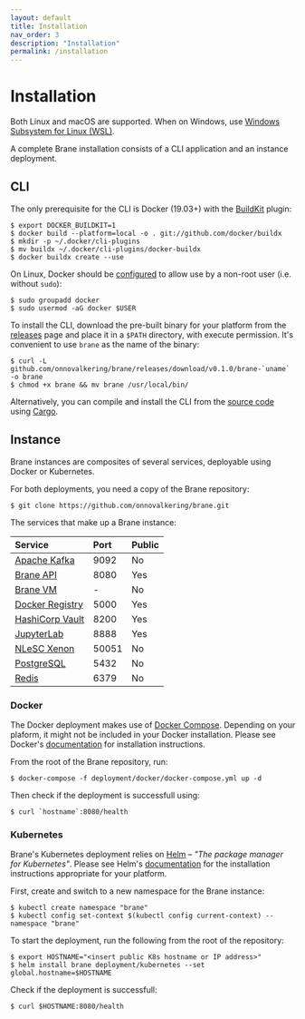 ```yaml
---
layout: default
title: Installation
nav_order: 3
description: "Installation"
permalink: /installation
---
```


# Installation
Both Linux and macOS are supported. When on Windows, use [Windows Subsystem for Linux (WSL)](https://docs.microsoft.com/en-us/windows/wsl/about).

A complete Brane installation consists of a CLI application and an instance deployment.

## CLI
The only prerequisite for the CLI is Docker (19.03+) with the [BuildKit](https://github.com/docker/buildx) plugin:
```shell
$ export DOCKER_BUILDKIT=1
$ docker build --platform=local -o . git://github.com/docker/buildx
$ mkdir -p ~/.docker/cli-plugins
$ mv buildx ~/.docker/cli-plugins/docker-buildx
$ docker buildx create --use
```

On Linux, Docker should be [configured](https://docs.docker.com/engine/install/linux-postinstall/#manage-docker-as-a-non-root-user) to allow use by a non-root user (i.e. without `sudo`):
```shell
$ sudo groupadd docker
$ sudo usermod -aG docker $USER
```

To install the CLI, download the pre-built binary for your platform from the [releases](https://github.com/onnovalkering/brane/releases) page and place it in a `$PATH` directory, with execute permission. It's convenient to use `brane` as the name of the binary:   
```shell
$ curl -L github.com/onnovalkering/brane/releases/download/v0.1.0/brane-`uname` -o brane
$ chmod +x brane && mv brane /usr/local/bin/
```

Alternatively, you can compile and install the CLI from the [source code](https://github.com/onnovalkering/brane/tree/master/brane-cli) using [Cargo](https://doc.rust-lang.org/stable/cargo).

## Instance
Brane instances are composites of several services, deployable using Docker or Kubernetes.

For both deployments, you need a copy of the Brane repository:

```shell
$ git clone https://github.com/onnovalkering/brane.git
```

The services that make up a Brane instance:

| Service   | Port      | Public |
|:----------|:----------|:-------|
| [Apache Kafka](http://kafka.apache.org)     | 9092      | No     |
| [Brane API](https://github.com/onnovalkering/brane)       | 8080      | Yes    |
| [Brane VM](https://github.com/onnovalkering/brane)       | -      | No    |
| [Docker Registry](https://docs.docker.com/registry)  | 5000      | Yes    |
| [HashiCorp Vault](https://www.vaultproject.io)     | 8200      | Yes    |
| [JupyterLab](https://jupyter.org)   | 8888      | Yes    |
| [NLeSC Xenon](http://xenon-middleware.github.io/xenon/)     | 50051     | No     |
| [PostgreSQL](https://www.postgresql.org)  | 5432      | No     |
| [Redis](https://redis.io)     | 6379      | No     |

### Docker
The Docker deployment makes use of [Docker Compose](https://docs.docker.com/compose). Depending on your plaform, it might not be included in your Docker installation. Please see Docker's [documentation](https://docs.docker.com/compose/install/#install-compose) for installation instructions.

From the root of the Brane repository, run:
```shell
$ docker-compose -f deployment/docker/docker-compose.yml up -d
```

Then check if the deployment is successfull using:
```shell
$ curl `hostname`:8080/health
```

### Kubernetes
Brane's Kubernetes deployment relies on [Helm](https://helm.sh) – _"The package manager for Kubernetes"_. Please see Helm's [documentation](https://helm.sh/docs/intro/install/) for the installation instructions appropriate for your platform.

First, create and switch to a new namespace for the Brane instance:

```shell
$ kubectl create namespace "brane"
$ kubectl config set-context $(kubectl config current-context) --namespace "brane"
```

To start the deployment, run the following from the root of the repository:
```shell
$ export HOSTNAME="<insert public K8s hostname or IP address>"
$ helm install brane deployment/kubernetes --set global.hostname=$HOSTNAME
```

Check if the deployment is successfull:
```shell
$ curl $HOSTNAME:8080/health
```